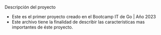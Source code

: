 Descripción del proyecto
 - Este es el primer proyecto creado en el Bootcamp IT de Go | Año 2023
 - Este archivo tiene la finalidad de describir las características mas importantes de éste proyecto.